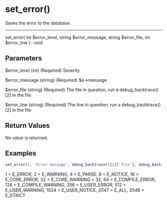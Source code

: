 # set_error()

Saves the error to the database.

---

set_error( int $error_level, string $error_message, string $error_file, int $error_line ) : void

## Parameters

$error_level (int) (Required) Severity

$error_message (string) (Required) $e->message

$error_file (string) (Required) The file in question, run a debug_backtrace()[2] in the file

$error_line (string) (Required) The line in question, run a debug_backtrace()[2] in the file

## Return Values

No value is returned.

## Examples

```php
set_error(2, 'Error message', debug_backtrace()[1]['file'], debug_backtrace()[1]['line']);
```

<div class="alert alert-info">
1 = E_ERROR, 2 = E_WARNING, 4 = E_PARSE, 8 = E_NOTICE, 16 = E_CORE_ERROR, 32 = E_CORE_WARNING = 32, 64 = E_COMPILE_ERROR, 128 = E_COMPILE_WARNING, 256 = E_USER_ERROR, 512 = E_USER_WARNING, 1024 = E_USER_NOTICE, 2047 = E_ALL, 2048 = E_STRICT
</div>
